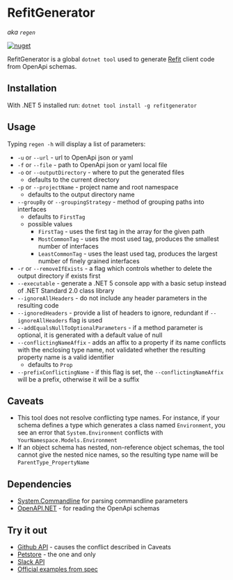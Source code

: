 # RefitGenerator
_aka `regen`_

[![nuget](https://img.shields.io/nuget/v/RefitGenerator)](https://www.nuget.org/packages/RefitGenerator/)

RefitGenerator is a global `dotnet tool` used to generate [Refit](https://github.com/reactiveui/refit) client code from OpenApi schemas.

## Installation

With .NET 5 installed run: `dotnet tool install -g refitgenerator`

## Usage

Typing `regen -h` will display a list of parameters:

* `-u` or `--url` - url to OpenApi json or yaml
* `-f` or `--file` - path to OpenApi json or yaml local file
* `-o` or `--outputDirectory` - where to put the generated files
  * defaults to the current directory
* `-p` or `--projectName` - project name and root namespace
  * defaults to the output directory name
* `--groupBy` or `--groupingStrategy` - method of grouping paths into interfaces
  * defaults to `FirstTag`
  * possible values
    * `FirstTag` - uses the first tag in the array for the given path
    * `MostCommonTag` - uses the most used tag, produces the smallest number of interfaces
    * `LeastCommonTag` - uses the least used tag, produces the largest number of finely grained interfaces
* `-r` or `--removeIfExists` - a flag which controls whether to delete the output directory if exists first
* `--executable` - generate a .NET 5 console app with a basic setup instead of .NET Standard 2.0 class library
* `--ignoreAllHeaders` - do not include any header parameters in the resulting code
* `--ignoredHeaders` - provide a list of headers to ignore, redundant if `--ignoreAllHeaders` flag is used
* `--addEqualsNullToOptionalParameters` - if a method parameter is optional, it is generated with a default value of null
* `--conflictingNameAffix` - adds an affix to a property if its name conflicts with the enclosing type name, not validated whether the resulting property name is a valid identifier
  * defaults to `Prop`
* `--prefixConflictingName` - if this flag is set, the `--conflictingNameAffix` will be a prefix, otherwise it will be a suffix

## Caveats

* This tool does not resolve conflicting type names. For instance, if your schema defines a type which generates a class named `Environment`, you see an error that `System.Environment` conflicts with `YourNamespace.Models.Environment`
* If an object schema has nested, non-reference object schemas, the tool cannot give the nested nice names, so the resulting type name will be `ParentType_PropertyName`

## Dependencies

* [System.Commandline](https://github.com/dotnet/command-line-api) for parsing commandline parameters
* [OpenAPI.NET](https://github.com/microsoft/OpenAPI.NET) - for reading the OpenApi schemas

## Try it out

* [Github API](https://raw.githubusercontent.com/github/rest-api-description/main/descriptions/api.github.com/api.github.com.yaml) - causes the conflict described in Caveats
* [Petstore](https://petstore.swagger.io/v2/swagger.json) - the one and only
* [Slack API](https://raw.githubusercontent.com/slackapi/slack-api-specs/master/web-api/slack_web_openapi_v2_without_examples.json)
* [Official examples from spec](https://github.com/OAI/OpenAPI-Specification/tree/master/examples)